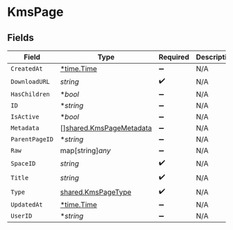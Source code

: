# KmsPage


## Fields

| Field                                                                     | Type                                                                      | Required                                                                  | Description                                                               |
| ------------------------------------------------------------------------- | ------------------------------------------------------------------------- | ------------------------------------------------------------------------- | ------------------------------------------------------------------------- |
| `CreatedAt`                                                               | [*time.Time](https://pkg.go.dev/time#Time)                                | :heavy_minus_sign:                                                        | N/A                                                                       |
| `DownloadURL`                                                             | *string*                                                                  | :heavy_check_mark:                                                        | N/A                                                                       |
| `HasChildren`                                                             | **bool*                                                                   | :heavy_minus_sign:                                                        | N/A                                                                       |
| `ID`                                                                      | **string*                                                                 | :heavy_minus_sign:                                                        | N/A                                                                       |
| `IsActive`                                                                | **bool*                                                                   | :heavy_minus_sign:                                                        | N/A                                                                       |
| `Metadata`                                                                | [][shared.KmsPageMetadata](../../../pkg/models/shared/kmspagemetadata.md) | :heavy_minus_sign:                                                        | N/A                                                                       |
| `ParentPageID`                                                            | **string*                                                                 | :heavy_minus_sign:                                                        | N/A                                                                       |
| `Raw`                                                                     | map[string]*any*                                                          | :heavy_minus_sign:                                                        | N/A                                                                       |
| `SpaceID`                                                                 | *string*                                                                  | :heavy_check_mark:                                                        | N/A                                                                       |
| `Title`                                                                   | *string*                                                                  | :heavy_check_mark:                                                        | N/A                                                                       |
| `Type`                                                                    | [shared.KmsPageType](../../../pkg/models/shared/kmspagetype.md)           | :heavy_check_mark:                                                        | N/A                                                                       |
| `UpdatedAt`                                                               | [*time.Time](https://pkg.go.dev/time#Time)                                | :heavy_minus_sign:                                                        | N/A                                                                       |
| `UserID`                                                                  | **string*                                                                 | :heavy_minus_sign:                                                        | N/A                                                                       |